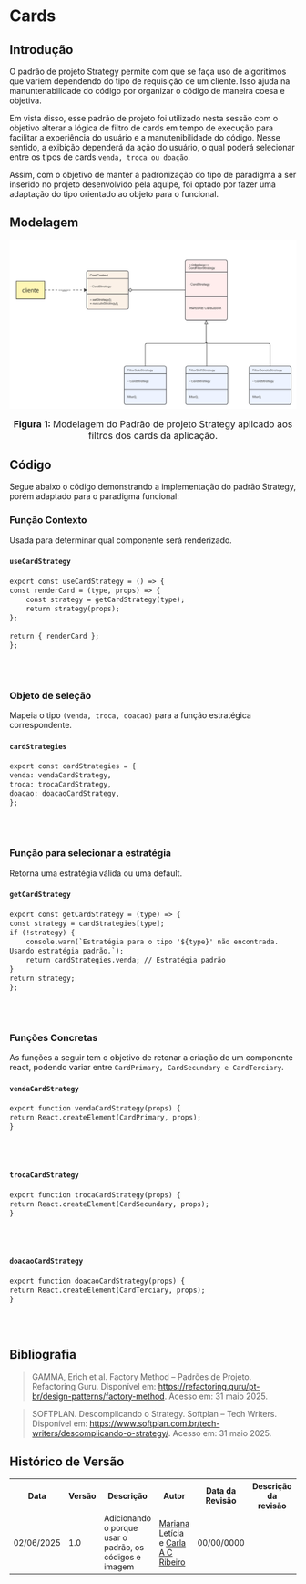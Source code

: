 # Cards

## Introdução

O padrão de projeto Strategy permite com que se faça uso de algoritimos que variem dependendo do tipo de requisição de um cliente. Isso ajuda na manuntenabilidade do código por organizar o código de maneira coesa e objetiva.

Em vista disso, esse padrão de projeto foi utilizado nesta sessão com o objetivo alterar a lógica de filtro de cards em tempo de execução para facilitar a experiência do usuário e a manutenibilidade do código. Nesse sentido, a exibição dependerá da ação do usuário, o qual poderá selecionar entre os tipos de cards `venda, troca ou doação`.

Assim, com o objetivo de manter a padronização do tipo de paradigma a ser inserido no projeto desenvolvido pela aquipe, foi optado por fazer uma adaptação do tipo orientado ao objeto para o funcional.

## Modelagem

![modelagem de cards usando o padrão Strategy](./../../../../assets/cardsStrategyModel.png)

<font size="3"><p style="text-align: center"><b>Figura 1: </b>Modelagem do Padrão de projeto Strategy aplicado aos filtros dos cards da aplicação.</p></font>

## Código

Segue abaixo o código demonstrando a implementação do padrão Strategy, porém adaptado para o paradigma funcional:


### Função Contexto

Usada para determinar qual componente será renderizado.

#### `useCardStrategy`

    export const useCardStrategy = () => {
    const renderCard = (type, props) => {
        const strategy = getCardStrategy(type);
        return strategy(props);
    };

    return { renderCard };
    };

<br>
<br>

### Objeto de seleção

Mapeia o tipo `(venda, troca, doacao)` para a função estratégica correspondente.

#### `cardStrategies`

    export const cardStrategies = {
    venda: vendaCardStrategy,
    troca: trocaCardStrategy,
    doacao: doacaoCardStrategy,
    };

<br>
<br>

### Função para selecionar a estratégia

Retorna uma estratégia válida ou uma default.

#### `getCardStrategy`

    export const getCardStrategy = (type) => {
    const strategy = cardStrategies[type];
    if (!strategy) {
        console.warn(`Estratégia para o tipo '${type}' não encontrada. Usando estratégia padrão.`);
        return cardStrategies.venda; // Estratégia padrão
    }
    return strategy;
    };

<br>
<br>

### Funções Concretas

As funções a seguir tem o objetivo de retonar a criação de um componente react, podendo variar entre `CardPrimary, CardSecundary e CardTerciary`.

#### `vendaCardStrategy`

    export function vendaCardStrategy(props) {
    return React.createElement(CardPrimary, props);
    }



<br>
<br>


#### `trocaCardStrategy`

    export function trocaCardStrategy(props) {
    return React.createElement(CardSecundary, props);
    }




<br>
<br>

#### `doacaoCardStrategy`

    export function doacaoCardStrategy(props) {
    return React.createElement(CardTerciary, props);
    }


<br>
<br>



## Bibliografia


> GAMMA, Erich et al. Factory Method – Padrões de Projeto. Refactoring Guru. Disponível em: https://refactoring.guru/pt-br/design-patterns/factory-method. Acesso em: 31 maio 2025.

> SOFTPLAN. Descomplicando o Strategy. Softplan – Tech Writers. Disponível em: https://www.softplan.com.br/tech-writers/descomplicando-o-strategy/. Acesso em: 31 maio 2025.


## Histórico de Versão


<div align="center">
    <table>
        <tr>
            <th>Data</th>
            <th>Versão</th>
            <th>Descrição</th>
            <th>Autor</th>
            <th>Data da Revisão</th>
            <th>Descrição da revisão</th>
            <th>Revisor</th>
        </tr>
        <tr>
            <td>02/06/2025</td>
            <td>1.0</td>
            <td>Adicionando o porque usar o padrão, os códigos e imagem</td>
            <td><a href="https://github.com/Marianannn">Mariana Letícia</a> e <a href="https://github.com/ccarla">Carla A C Ribeiro</a></td>
            <td>00/00/0000</td>
            <td></td>
            <td><a href="https://github.com/SEU_GIT]">SEU_NOME</a></td>
        </tr>
    </table>
</div>